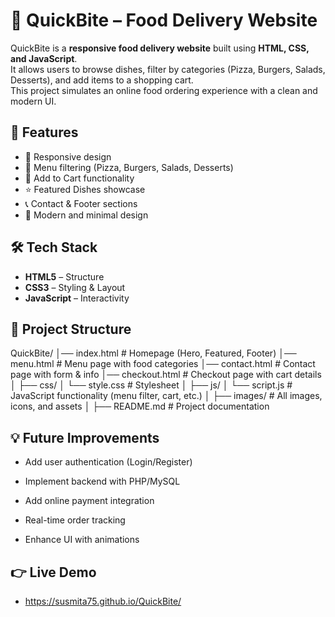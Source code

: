 # 🍔 QuickBite – Food Delivery Website

QuickBite is a **responsive food delivery website** built using **HTML, CSS, and JavaScript**.  
It allows users to browse dishes, filter by categories (Pizza, Burgers, Salads, Desserts), and add items to a shopping cart.  
This project simulates an online food ordering experience with a clean and modern UI.

## 🚀 Features
- 📱 Responsive design
- 🍕 Menu filtering (Pizza, Burgers, Salads, Desserts)
- 🛒 Add to Cart functionality
- ⭐ Featured Dishes showcase
- 📞 Contact & Footer sections
- 🎨 Modern and minimal design

## 🛠️ Tech Stack
- **HTML5** – Structure
- **CSS3** – Styling & Layout
- **JavaScript** – Interactivity  

## 📂 Project Structure
QuickBite/
│── index.html         # Homepage (Hero, Featured, Footer)
│── menu.html          # Menu page with food categories
│── contact.html       # Contact page with form & info
│── checkout.html      # Checkout page with cart details
│
├── css/
│   └── style.css      # Stylesheet
│
├── js/
│   └── script.js      # JavaScript functionality (menu filter, cart, etc.)
│
├── images/            # All images, icons, and assets
│
├── README.md          # Project documentation

## 💡 Future Improvements

- Add user authentication (Login/Register)

- Implement backend with PHP/MySQL

- Add online payment integration

- Real-time order tracking

- Enhance UI with animations

## 👉 Live Demo
- https://susmita75.github.io/QuickBite/
